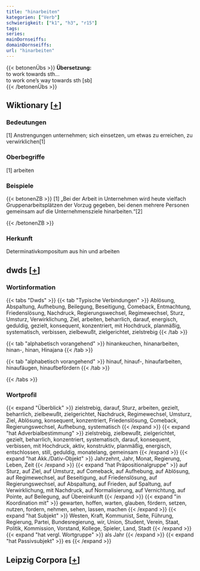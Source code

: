 ```yaml
---
title: "hinarbeiten"
kategorien: ["Verb"]
schwierigkeit: ["k1", "h3", "r15"]
tags:
series:
mainDornseiffs:
domainDornseiffs:
url: "hinarbeiten"
---
```


{{< betonenÜbs >}}
**Übersetzung:**  
to work towards sth...  
to work one’s way towards sth [sb]  
{{< /betonenÜbs >}}

## Wiktionary [[+](https://de.wiktionary.org/wiki/hinarbeiten)]

### Bedeutungen
[1] Anstrengungen unternehmen; sich einsetzen, um etwas zu erreichen, zu verwirklichen[1]  

### Oberbegriffe
[1] arbeiten  

### Beispiele
{{< betonenZB >}}
[1] „Bei der Arbeit in Unternehmen wird heute vielfach Gruppenarbeitsplätzen der Vorzug gegeben, bei denen mehrere Personen gemeinsam auf die Unternehmensziele hinarbeiten.“[2]  

{{< /betonenZB >}}
### Herkunft
Determinativkompositum aus hin und arbeiten  



## dwds [[+](https://www.dwds.de/wb/hinarbeiten)]

### Wortinformation
{{< tabs "Dwds" >}}
{{< tab "Typische Verbindungen" >}}
Ablösung, Abspaltung, Aufhebung, Beilegung, Beseitigung, Comeback, Entmachtung, Friedenslösung, Nachdruck, Regierungswechsel, Regimewechsel, Sturz, Umsturz, Verwirklichung, Ziel, arbeiten, beharrlich, darauf, energisch, geduldig, gezielt, konsequent, konzentriert, mit Hochdruck, planmäßig, systematisch, verbissen, zielbewußt, zielgerichtet, zielstrebig
{{< /tab >}}

{{< tab "alphabetisch vorangehend" >}}
hinankeuchen, hinanarbeiten, hinan-, hinan, Hinajana
{{< /tab >}}

{{< tab "alphabetisch vorangehend" >}}
hinauf, hinauf-, hinaufarbeiten, hinaufäugen, hinaufbefördern
{{< /tab >}}

{{< /tabs >}}

### Wortprofil
{{< expand "Überblick" >}} zielstrebig, darauf, Sturz, arbeiten, gezielt, beharrlich, zielbewußt, zielgerichtet, Nachdruck, Regimewechsel, Umsturz, Ziel, Ablösung, konsequent, konzentriert, Friedenslösung, Comeback, Regierungswechsel, Aufhebung, systematisch {{< /expand >}}
{{< expand "hat Adverbialbestimmung" >}} zielstrebig, zielbewußt, zielgerichtet, gezielt, beharrlich, konzentriert, systematisch, darauf, konsequent, verbissen, mit Hochdruck, aktiv, konstruktiv, planmäßig, energisch, entschlossen, still, geduldig, monatelang, gemeinsam {{< /expand >}}
{{< expand "hat Akk./Dativ-Objekt" >}} Jahrzehnt, Jahr, Monat, Regierung, Leben, Zeit {{< /expand >}}
{{< expand "hat Präpositionalgruppe" >}} auf Sturz, auf Ziel, auf Umsturz, auf Comeback, auf Aufhebung, auf Ablösung, auf Regimewechsel, auf Beseitigung, auf Friedenslösung, auf Regierungswechsel, auf Abspaltung, auf Frieden, auf Spaltung, auf Verwirklichung, mit Nachdruck, auf Normalisierung, auf Vernichtung, auf Pointe, auf Beilegung, auf Übereinkunft {{< /expand >}}
{{< expand "in Koordination mit" >}} gewarten, hoffen, warten, glauben, fördern, setzen, nutzen, fordern, nehmen, sehen, lassen, machen {{< /expand >}}
{{< expand "hat Subjekt" >}} Westen, Kraft, Kommunist, Seite, Führung, Regierung, Partei, Bundesregierung, wir, Union, Student, Verein, Staat, Politik, Kommission, Vorstand, Kollege, Spieler, Land, Stadt {{< /expand >}}
{{< expand "hat vergl. Wortgruppe" >}} als Jahr {{< /expand >}}
{{< expand "hat Passivsubjekt" >}} es {{< /expand >}}

## Leipzig Corpora [[+](https://corpora.uni-leipzig.de/en/res?word=hinarbeiten&corpusId=deu_newscrawl-public_2018)]

